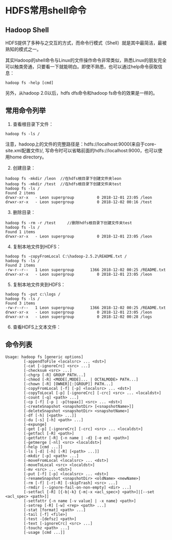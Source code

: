 # HDFS常用shell命令
## Hadoop Shell
HDFS提供了多种与之交互的方式，而命令行模式（Shell）就是其中最简洁，最被熟知的模式之一。

其实Hadoop的shell命令与Linux的文件操作命令非常类似，熟悉Linux的朋友完全可以触类旁通，只要看一下就能明白。即使不熟悉，也可以通过help命令获取信息：
```
hadoop fs -help [cmd]
```
另外，从hadoop 2.0以后，hdfs dfs命令和hadoop fs命令的效果是一样的。
## 常用命令列举
1. 查看根目录下文件：
```
hadoop fs -ls /
```
注意，hadoop上的文件的完整路径是：hdfs://localhost:9000(来自于core-site.xml配置文件)/,
写命令时可以省略前面的hdfs://localhost:9000，也可以使用home directory。

2. 创建目录：
```
hadoop fs -mkdir /leon  //在hdfs根目录下创建文件夹leon
hadoop fs -mkdir /test  //在hdfs根目录下创建文件夹test
hadoop fs -ls /
Found 2 items
drwxr-xr-x   - Leon supergroup          0 2018-12-01 23:05 /leon
drwxr-xr-x   - Leon supergroup          0 2018-12-02 00:16 /test
``` 
3. 删除目录：
```
hadoop fs -rm -r /test     //删除hdfs根目录下创建文件夹test
hadoop fs -ls /       
Found 1 items
drwxr-xr-x   - Leon supergroup          0 2018-12-01 23:05 /leon
```
4. 复制本地文件到HDFS：
```
hadoop fs -copyFromLocal ‪C:\hadoop-2.5.2\README.txt /
hadoop fs -ls /  
Found 2 items
-rw-r--r--   1 Leon supergroup       1366 2018-12-02 00:25 /README.txt
drwxr-xr-x   - Leon supergroup          0 2018-12-01 23:05 /leon
```
5. 复制本地文件夹到HDFS：
```
hadoop fs -put c:\logs /
hadoop fs -ls /
Found 3 items
-rw-r--r--   1 Leon supergroup       1366 2018-12-02 00:25 /README.txt
drwxr-xr-x   - Leon supergroup          0 2018-12-01 23:05 /leon
drwxr-xr-x   - Leon supergroup          0 2018-12-02 00:28 /logs
```
6. 查看HDFS上文本文件：

## 命令列表
```
Usage: hadoop fs [generic options]
        [-appendToFile <localsrc> ... <dst>]
        [-cat [-ignoreCrc] <src> ...]
        [-checksum <src> ...]
        [-chgrp [-R] GROUP PATH...]
        [-chmod [-R] <MODE[,MODE]... | OCTALMODE> PATH...]
        [-chown [-R] [OWNER][:[GROUP]] PATH...]
        [-copyFromLocal [-f] [-p] <localsrc> ... <dst>]
        [-copyToLocal [-p] [-ignoreCrc] [-crc] <src> ... <localdst>]
        [-count [-q] <path> ...]
        [-cp [-f] [-p | -p[topax]] <src> ... <dst>]
        [-createSnapshot <snapshotDir> [<snapshotName>]]
        [-deleteSnapshot <snapshotDir> <snapshotName>]
        [-df [-h] [<path> ...]]
        [-du [-s] [-h] <path> ...]
        [-expunge]
        [-get [-p] [-ignoreCrc] [-crc] <src> ... <localdst>]
        [-getfacl [-R] <path>]
        [-getfattr [-R] {-n name | -d} [-e en] <path>]
        [-getmerge [-nl] <src> <localdst>]
        [-help [cmd ...]]
        [-ls [-d] [-h] [-R] [<path> ...]]
        [-mkdir [-p] <path> ...]
        [-moveFromLocal <localsrc> ... <dst>]
        [-moveToLocal <src> <localdst>]
        [-mv <src> ... <dst>]
        [-put [-f] [-p] <localsrc> ... <dst>]
        [-renameSnapshot <snapshotDir> <oldName> <newName>]
        [-rm [-f] [-r|-R] [-skipTrash] <src> ...]
        [-rmdir [--ignore-fail-on-non-empty] <dir> ...]
        [-setfacl [-R] [{-b|-k} {-m|-x <acl_spec>} <path>]|[--set <acl_spec> <path>]]
        [-setfattr {-n name [-v value] | -x name} <path>]
        [-setrep [-R] [-w] <rep> <path> ...]
        [-stat [format] <path> ...]
        [-tail [-f] <file>]
        [-test -[defsz] <path>]
        [-text [-ignoreCrc] <src> ...]
        [-touchz <path> ...]
        [-usage [cmd ...]]
 ```
